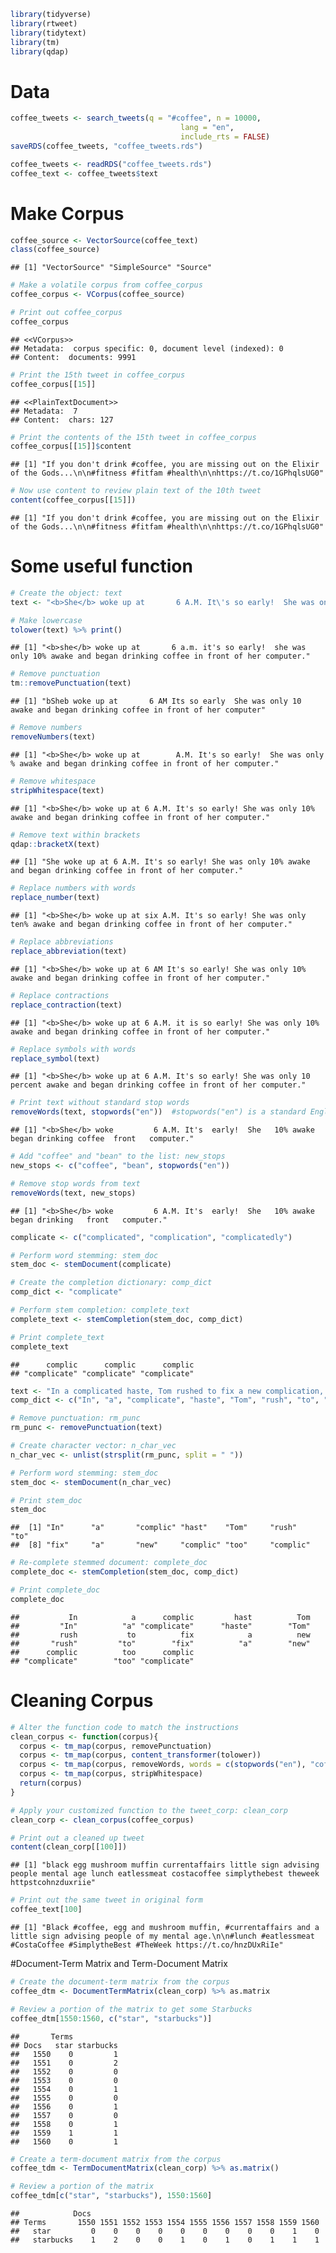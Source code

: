 ``` r
library(tidyverse)
library(rtweet)
library(tidytext)
library(tm)
library(qdap)
```

Data
====

``` r
coffee_tweets <- search_tweets(q = "#coffee", n = 10000,
                                      lang = "en",
                                      include_rts = FALSE)
saveRDS(coffee_tweets, "coffee_tweets.rds")
```

``` r
coffee_tweets <- readRDS("coffee_tweets.rds")
coffee_text <- coffee_tweets$text
```

Make Corpus
===========

``` r
coffee_source <- VectorSource(coffee_text)
class(coffee_source)
```

    ## [1] "VectorSource" "SimpleSource" "Source"

``` r
# Make a volatile corpus from coffee_corpus
coffee_corpus <- VCorpus(coffee_source)

# Print out coffee_corpus
coffee_corpus
```

    ## <<VCorpus>>
    ## Metadata:  corpus specific: 0, document level (indexed): 0
    ## Content:  documents: 9991

``` r
# Print the 15th tweet in coffee_corpus
coffee_corpus[[15]]
```

    ## <<PlainTextDocument>>
    ## Metadata:  7
    ## Content:  chars: 127

``` r
# Print the contents of the 15th tweet in coffee_corpus
coffee_corpus[[15]]$content
```

    ## [1] "If you don't drink #coffee, you are missing out on the Elixir of the Gods...\n\n#fitness #fitfam #health\n\nhttps://t.co/1GPhqlsUG0"

``` r
# Now use content to review plain text of the 10th tweet
content(coffee_corpus[[15]])
```

    ## [1] "If you don't drink #coffee, you are missing out on the Elixir of the Gods...\n\n#fitness #fitfam #health\n\nhttps://t.co/1GPhqlsUG0"

Some useful function
====================

``` r
# Create the object: text
text <- "<b>She</b> woke up at       6 A.M. It\'s so early!  She was only 10% awake and began drinking coffee in front of her computer."
```

``` r
# Make lowercase
tolower(text) %>% print()
```

    ## [1] "<b>she</b> woke up at       6 a.m. it's so early!  she was only 10% awake and began drinking coffee in front of her computer."

``` r
# Remove punctuation
tm::removePunctuation(text)
```

    ## [1] "bSheb woke up at       6 AM Its so early  She was only 10 awake and began drinking coffee in front of her computer"

``` r
# Remove numbers
removeNumbers(text)
```

    ## [1] "<b>She</b> woke up at        A.M. It's so early!  She was only % awake and began drinking coffee in front of her computer."

``` r
# Remove whitespace
stripWhitespace(text)
```

    ## [1] "<b>She</b> woke up at 6 A.M. It's so early! She was only 10% awake and began drinking coffee in front of her computer."

``` r
# Remove text within brackets
qdap::bracketX(text)
```

    ## [1] "She woke up at 6 A.M. It's so early! She was only 10% awake and began drinking coffee in front of her computer."

``` r
# Replace numbers with words
replace_number(text)
```

    ## [1] "<b>She</b> woke up at six A.M. It's so early! She was only ten% awake and began drinking coffee in front of her computer."

``` r
# Replace abbreviations
replace_abbreviation(text)
```

    ## [1] "<b>She</b> woke up at 6 AM It's so early! She was only 10% awake and began drinking coffee in front of her computer."

``` r
# Replace contractions
replace_contraction(text)
```

    ## [1] "<b>She</b> woke up at 6 A.M. it is so early! She was only 10% awake and began drinking coffee in front of her computer."

``` r
# Replace symbols with words
replace_symbol(text)
```

    ## [1] "<b>She</b> woke up at 6 A.M. It's so early! She was only 10 percent awake and began drinking coffee in front of her computer."

``` r
# Print text without standard stop words
removeWords(text, stopwords("en"))  #stopwords("en") is a standard English stop words
```

    ## [1] "<b>She</b> woke         6 A.M. It's  early!  She   10% awake  began drinking coffee  front   computer."

``` r
# Add "coffee" and "bean" to the list: new_stops
new_stops <- c("coffee", "bean", stopwords("en"))

# Remove stop words from text
removeWords(text, new_stops)
```

    ## [1] "<b>She</b> woke         6 A.M. It's  early!  She   10% awake  began drinking   front   computer."

``` r
complicate <- c("complicated", "complication", "complicatedly")

# Perform word stemming: stem_doc
stem_doc <- stemDocument(complicate)

# Create the completion dictionary: comp_dict
comp_dict <- "complicate"

# Perform stem completion: complete_text 
complete_text <- stemCompletion(stem_doc, comp_dict)

# Print complete_text
complete_text
```

    ##      complic      complic      complic 
    ## "complicate" "complicate" "complicate"

``` r
text <- "In a complicated haste, Tom rushed to fix a new complication, too complicatedly."
comp_dict <- c("In", "a", "complicate", "haste", "Tom", "rush", "to", "fix", "new", "too")

# Remove punctuation: rm_punc
rm_punc <- removePunctuation(text)

# Create character vector: n_char_vec
n_char_vec <- unlist(strsplit(rm_punc, split = " "))

# Perform word stemming: stem_doc
stem_doc <- stemDocument(n_char_vec)

# Print stem_doc
stem_doc
```

    ##  [1] "In"      "a"       "complic" "hast"    "Tom"     "rush"    "to"     
    ##  [8] "fix"     "a"       "new"     "complic" "too"     "complic"

``` r
# Re-complete stemmed document: complete_doc
complete_doc <- stemCompletion(stem_doc, comp_dict)

# Print complete_doc
complete_doc
```

    ##           In            a      complic         hast          Tom 
    ##         "In"          "a" "complicate"      "haste"        "Tom" 
    ##         rush           to          fix            a          new 
    ##       "rush"         "to"        "fix"          "a"        "new" 
    ##      complic          too      complic 
    ## "complicate"        "too" "complicate"

Cleaning Corpus
===============

``` r
# Alter the function code to match the instructions
clean_corpus <- function(corpus){
  corpus <- tm_map(corpus, removePunctuation)
  corpus <- tm_map(corpus, content_transformer(tolower))
  corpus <- tm_map(corpus, removeWords, words = c(stopwords("en"), "coffee", "mug"))
  corpus <- tm_map(corpus, stripWhitespace)
  return(corpus)
}

# Apply your customized function to the tweet_corp: clean_corp
clean_corp <- clean_corpus(coffee_corpus)

# Print out a cleaned up tweet
content(clean_corp[[100]])
```

    ## [1] "black egg mushroom muffin currentaffairs little sign advising people mental age lunch eatlessmeat costacoffee simplythebest theweek httpstcohnzduxriie"

``` r
# Print out the same tweet in original form
coffee_text[100]
```

    ## [1] "Black #coffee, egg and mushroom muffin, #currentaffairs and a little sign advising people of my mental age.\n\n#lunch #eatlessmeat #CostaCoffee #SimplytheBest #TheWeek https://t.co/hnzDUxRiIe"

\#Document-Term Matrix and Term-Document Matrix

``` r
# Create the document-term matrix from the corpus
coffee_dtm <- DocumentTermMatrix(clean_corp) %>% as.matrix

# Review a portion of the matrix to get some Starbucks
coffee_dtm[1550:1560, c("star", "starbucks")]
```

    ##       Terms
    ## Docs   star starbucks
    ##   1550    0         1
    ##   1551    0         2
    ##   1552    0         0
    ##   1553    0         0
    ##   1554    0         1
    ##   1555    0         0
    ##   1556    0         1
    ##   1557    0         0
    ##   1558    0         1
    ##   1559    1         1
    ##   1560    0         1

``` r
# Create a term-document matrix from the corpus
coffee_tdm <- TermDocumentMatrix(clean_corp) %>% as.matrix()

# Review a portion of the matrix
coffee_tdm[c("star", "starbucks"), 1550:1560]
```

    ##            Docs
    ## Terms       1550 1551 1552 1553 1554 1555 1556 1557 1558 1559 1560
    ##   star         0    0    0    0    0    0    0    0    0    1    0
    ##   starbucks    1    2    0    0    1    0    1    0    1    1    1

